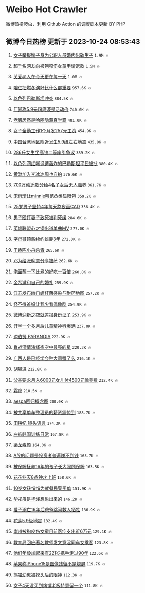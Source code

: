 # Weibo Hot Crawler 



微博热榜爬虫，利用 Github Action 的调度脚本更新 BY PHP 


## 微博今日热榜 更新于 2023-10-24 08:53:43 
1. [女子举报嫂子身为公职人员婚内出轨生子](https://s.weibo.com/weibo?q=%23%E5%A5%B3%E5%AD%90%E4%B8%BE%E6%8A%A5%E5%AB%82%E5%AD%90%E8%BA%AB%E4%B8%BA%E5%85%AC%E8%81%8C%E4%BA%BA%E5%91%98%E5%A9%9A%E5%86%85%E5%87%BA%E8%BD%A8%E7%94%9F%E5%AD%90%23&t=31&band_rank=1&Refer=top) `1.9M 🔥` 

1. [超千名网友向被狗咬伤女童申请退款](https://s.weibo.com/weibo?q=%23%E8%B6%85%E5%8D%83%E5%90%8D%E7%BD%91%E5%8F%8B%E5%90%91%E8%A2%AB%E7%8B%97%E5%92%AC%E4%BC%A4%E5%A5%B3%E7%AB%A5%E7%94%B3%E8%AF%B7%E9%80%80%E6%AC%BE%23&t=31&band_rank=2&Refer=top) `1.5M 🔥` 

1. [关爱老人在今天更在每一天](https://s.weibo.com/weibo?q=%23%E5%85%B3%E7%88%B1%E8%80%81%E4%BA%BA%E5%9C%A8%E4%BB%8A%E5%A4%A9%E6%9B%B4%E5%9C%A8%E6%AF%8F%E4%B8%80%E5%A4%A9%23&t=31&band_rank=3&Refer=top) `1.0M 🔥` 

1. [咱仨把燃冬演好比什么都重要](https://s.weibo.com/weibo?q=%23%E5%92%B1%E4%BB%A8%E6%8A%8A%E7%87%83%E5%86%AC%E6%BC%94%E5%A5%BD%E6%AF%94%E4%BB%80%E4%B9%88%E9%83%BD%E9%87%8D%E8%A6%81%23&t=31&band_rank=4&Refer=top) `957.6K 🔥` 

1. [以色列巴勒斯坦冲突](https://s.weibo.com/weibo?q=%23%E4%BB%A5%E8%89%B2%E5%88%97%E5%B7%B4%E5%8B%92%E6%96%AF%E5%9D%A6%E5%86%B2%E7%AA%81%23&t=31&band_rank=5&Refer=top) `884.5K 🔥` 

1. [厂家称5.9元粉底液是活动价](https://s.weibo.com/weibo?q=%23%E5%8E%82%E5%AE%B6%E7%A7%B05.9%E5%85%83%E7%B2%89%E5%BA%95%E6%B6%B2%E6%98%AF%E6%B4%BB%E5%8A%A8%E4%BB%B7%23&t=31&band_rank=6&Refer=top) `740.0K 🔥` 

1. [老舅居然是哈圈隐藏真学霸](https://s.weibo.com/weibo?q=%23%E8%80%81%E8%88%85%E5%B1%85%E7%84%B6%E6%98%AF%E5%93%88%E5%9C%88%E9%9A%90%E8%97%8F%E7%9C%9F%E5%AD%A6%E9%9C%B8%23&t=31&band_rank=7&Refer=top) `481.0K 🔥` 

1. [女子全勤工作1个月发257元工资](https://s.weibo.com/weibo?q=%23%E5%A5%B3%E5%AD%90%E5%85%A8%E5%8B%A4%E5%B7%A5%E4%BD%9C1%E4%B8%AA%E6%9C%88%E5%8F%91257%E5%85%83%E5%B7%A5%E8%B5%84%23&t=31&band_rank=8&Refer=top) `454.9K 🔥` 

1. [中国台湾地区附近发生5.9级左右地震](https://s.weibo.com/weibo?q=%23%E4%B8%AD%E5%9B%BD%E5%8F%B0%E6%B9%BE%E5%9C%B0%E5%8C%BA%E9%99%84%E8%BF%91%E5%8F%91%E7%94%9F5.9%E7%BA%A7%E5%B7%A6%E5%8F%B3%E5%9C%B0%E9%9C%87%23&t=31&band_rank=9&Refer=top) `435.8K 🔥` 

1. [286斤女生坐高铁二等座引争议](https://s.weibo.com/weibo?q=%23286%E6%96%A4%E5%A5%B3%E7%94%9F%E5%9D%90%E9%AB%98%E9%93%81%E4%BA%8C%E7%AD%89%E5%BA%A7%E5%BC%95%E4%BA%89%E8%AE%AE%23&t=31&band_rank=10&Refer=top) `389.2K 🔥` 

1. [以色列网红嘲讽遭轰炸的巴勒斯坦平民被批](https://s.weibo.com/weibo?q=%23%E4%BB%A5%E8%89%B2%E5%88%97%E7%BD%91%E7%BA%A2%E5%98%B2%E8%AE%BD%E9%81%AD%E8%BD%B0%E7%82%B8%E7%9A%84%E5%B7%B4%E5%8B%92%E6%96%AF%E5%9D%A6%E5%B9%B3%E6%B0%91%E8%A2%AB%E6%89%B9%23&t=31&band_rank=11&Refer=top) `380.4K 🔥` 

1. [黄渤加入李冰冰周也自拍](https://s.weibo.com/weibo?q=%23%E9%BB%84%E6%B8%A4%E5%8A%A0%E5%85%A5%E6%9D%8E%E5%86%B0%E5%86%B0%E5%91%A8%E4%B9%9F%E8%87%AA%E6%8B%8D%23&t=31&band_rank=12&Refer=top) `376.6K 🔥` 

1. [700万动迁款分给4名子女后无人赡养](https://s.weibo.com/weibo?q=%23700%E4%B8%87%E5%8A%A8%E8%BF%81%E6%AC%BE%E5%88%86%E7%BB%994%E5%90%8D%E5%AD%90%E5%A5%B3%E5%90%8E%E6%97%A0%E4%BA%BA%E8%B5%A1%E5%85%BB%23&t=31&band_rank=13&Refer=top) `361.7K 🔥` 

1. [宋雨琦让minnie叫范丞丞显眼包](https://s.weibo.com/weibo?q=%23%E5%AE%8B%E9%9B%A8%E7%90%A6%E8%AE%A9minnie%E5%8F%AB%E8%8C%83%E4%B8%9E%E4%B8%9E%E6%98%BE%E7%9C%BC%E5%8C%85%23&t=31&band_rank=14&Refer=top) `359.2K 🔥` 

1. [25岁男子坚持4年每天熬夜画CAD](https://s.weibo.com/weibo?q=%2325%E5%B2%81%E7%94%B7%E5%AD%90%E5%9D%9A%E6%8C%814%E5%B9%B4%E6%AF%8F%E5%A4%A9%E7%86%AC%E5%A4%9C%E7%94%BBCAD%23&t=31&band_rank=15&Refer=top) `336.4K 🔥` 

1. [男子殴打妻子致死被判死缓](https://s.weibo.com/weibo?q=%23%E7%94%B7%E5%AD%90%E6%AE%B4%E6%89%93%E5%A6%BB%E5%AD%90%E8%87%B4%E6%AD%BB%E8%A2%AB%E5%88%A4%E6%AD%BB%E7%BC%93%23&t=31&band_rank=16&Refer=top) `284.6K 🔥` 

1. [英雄联盟心之钢出道单曲MV](https://s.weibo.com/weibo?q=%23%E8%8B%B1%E9%9B%84%E8%81%94%E7%9B%9F%E5%BF%83%E4%B9%8B%E9%92%A2%E5%87%BA%E9%81%93%E5%8D%95%E6%9B%B2MV%23&t=31&band_rank=17&Refer=top) `277.0K 🔥` 

1. [字母哥顶薪续约雄鹿3年](https://s.weibo.com/weibo?q=%23%E5%AD%97%E6%AF%8D%E5%93%A5%E9%A1%B6%E8%96%AA%E7%BB%AD%E7%BA%A6%E9%9B%84%E9%B9%BF3%E5%B9%B4%23&t=31&band_rank=18&Refer=top) `272.0K 🔥` 

1. [于适陈小舟杀青](https://s.weibo.com/weibo?q=%23%E4%BA%8E%E9%80%82%E9%99%88%E5%B0%8F%E8%88%9F%E6%9D%80%E9%9D%92%23&t=31&band_rank=19&Refer=top) `265.6K 🔥` 

1. [邓为给张晚意分享披萨](https://s.weibo.com/weibo?q=%23%E9%82%93%E4%B8%BA%E7%BB%99%E5%BC%A0%E6%99%9A%E6%84%8F%E5%88%86%E4%BA%AB%E6%8A%AB%E8%90%A8%23&t=31&band_rank=20&Refer=top) `262.6K 🔥` 

1. [泡面蒸一下比煮的好吃一百倍](https://s.weibo.com/weibo?q=%E6%B3%A1%E9%9D%A2%E8%92%B8%E4%B8%80%E4%B8%8B%E6%AF%94%E7%85%AE%E7%9A%84%E5%A5%BD%E5%90%83%E4%B8%80%E7%99%BE%E5%80%8D&t=31&band_rank=21&Refer=top) `260.8K 🔥` 

1. [金希澈和自己的婚礼](https://s.weibo.com/weibo?q=%23%E9%87%91%E5%B8%8C%E6%BE%88%E5%92%8C%E8%87%AA%E5%B7%B1%E7%9A%84%E5%A9%9A%E7%A4%BC%23&t=31&band_rank=22&Refer=top) `259.9K 🔥` 

1. [江苏发布幽门螺杆菌感染与耐药地图](https://s.weibo.com/weibo?q=%23%E6%B1%9F%E8%8B%8F%E5%8F%91%E5%B8%83%E5%B9%BD%E9%97%A8%E8%9E%BA%E6%9D%86%E8%8F%8C%E6%84%9F%E6%9F%93%E4%B8%8E%E8%80%90%E8%8D%AF%E5%9C%B0%E5%9B%BE%23&t=31&band_rank=23&Refer=top) `257.2K 🔥` 

1. [怪不得爸妈让我少看偶像剧](https://s.weibo.com/weibo?q=%23%E6%80%AA%E4%B8%8D%E5%BE%97%E7%88%B8%E5%A6%88%E8%AE%A9%E6%88%91%E5%B0%91%E7%9C%8B%E5%81%B6%E5%83%8F%E5%89%A7%23&t=31&band_rank=24&Refer=top) `254.9K 🔥` 

1. [微博迎新之夜就差报身份证了](https://s.weibo.com/weibo?q=%23%E5%BE%AE%E5%8D%9A%E8%BF%8E%E6%96%B0%E4%B9%8B%E5%A4%9C%E5%B0%B1%E5%B7%AE%E6%8A%A5%E8%BA%AB%E4%BB%BD%E8%AF%81%E4%BA%86%23&t=31&band_rank=25&Refer=top) `253.9K 🔥` 

1. [开学一个多月后儿童精神科爆满](https://s.weibo.com/weibo?q=%23%E5%BC%80%E5%AD%A6%E4%B8%80%E4%B8%AA%E5%A4%9A%E6%9C%88%E5%90%8E%E5%84%BF%E7%AB%A5%E7%B2%BE%E7%A5%9E%E7%A7%91%E7%88%86%E6%BB%A1%23&t=31&band_rank=26&Refer=top) `237.0K 🔥` 

1. [边伯贤 PARANOIA](https://s.weibo.com/weibo?q=%E8%BE%B9%E4%BC%AF%E8%B4%A4%20PARANOIA&t=31&band_rank=27&Refer=top) `222.9K 🔥` 

1. [肖战深情演绎夜空中最亮的星](https://s.weibo.com/weibo?q=%23%E8%82%96%E6%88%98%E6%B7%B1%E6%83%85%E6%BC%94%E7%BB%8E%E5%A4%9C%E7%A9%BA%E4%B8%AD%E6%9C%80%E4%BA%AE%E7%9A%84%E6%98%9F%23&t=31&band_rank=28&Refer=top) `220.3K 🔥` 

1. [广西人是已经学会种大闸蟹了么](https://s.weibo.com/weibo?q=%23%E5%B9%BF%E8%A5%BF%E4%BA%BA%E6%98%AF%E5%B7%B2%E7%BB%8F%E5%AD%A6%E4%BC%9A%E7%A7%8D%E5%A4%A7%E9%97%B8%E8%9F%B9%E4%BA%86%E4%B9%88%23&t=31&band_rank=29&Refer=top) `216.1K 🔥` 

1. [胡锡进](https://s.weibo.com/weibo?q=%E8%83%A1%E9%94%A1%E8%BF%9B&t=31&band_rank=30&Refer=top) `212.8K 🔥` 

1. [父亲要求月入6000元女儿付4500元赡养费](https://s.weibo.com/weibo?q=%23%E7%88%B6%E4%BA%B2%E8%A6%81%E6%B1%82%E6%9C%88%E5%85%A56000%E5%85%83%E5%A5%B3%E5%84%BF%E4%BB%984500%E5%85%83%E8%B5%A1%E5%85%BB%E8%B4%B9%23&t=31&band_rank=31&Refer=top) `212.4K 🔥` 

1. [霜降](https://s.weibo.com/weibo?q=%23%E9%9C%9C%E9%99%8D%23&t=31&band_rank=32&Refer=top) `210.5K 🔥` 

1. [aespa回归概念图](https://s.weibo.com/weibo?q=%23aespa%E5%9B%9E%E5%BD%92%E6%A6%82%E5%BF%B5%E5%9B%BE%23&t=31&band_rank=33&Refer=top) `200.0K 🔥` 

1. [被共享单车整理员的薪资震惊到](https://s.weibo.com/weibo?q=%E8%A2%AB%E5%85%B1%E4%BA%AB%E5%8D%95%E8%BD%A6%E6%95%B4%E7%90%86%E5%91%98%E7%9A%84%E8%96%AA%E8%B5%84%E9%9C%87%E6%83%8A%E5%88%B0&t=31&band_rank=34&Refer=top) `188.7K 🔥` 

1. [田耕纪 镜头语言](https://s.weibo.com/weibo?q=%E7%94%B0%E8%80%95%E7%BA%AA%20%E9%95%9C%E5%A4%B4%E8%AF%AD%E8%A8%80&t=31&band_rank=35&Refer=top) `174.3K 🔥` 

1. [左航韩国训练日常](https://s.weibo.com/weibo?q=%E5%B7%A6%E8%88%AA%E9%9F%A9%E5%9B%BD%E8%AE%AD%E7%BB%83%E6%97%A5%E5%B8%B8&t=31&band_rank=36&Refer=top) `167.8K 🔥` 

1. [梁龙素颜](https://s.weibo.com/weibo?q=%23%E6%A2%81%E9%BE%99%E7%B4%A0%E9%A2%9C%23&t=31&band_rank=37&Refer=top) `164.0K 🔥` 

1. [A股的问题是投资者普遍赚不到钱](https://s.weibo.com/weibo?q=%23A%E8%82%A1%E7%9A%84%E9%97%AE%E9%A2%98%E6%98%AF%E6%8A%95%E8%B5%84%E8%80%85%E6%99%AE%E9%81%8D%E8%B5%9A%E4%B8%8D%E5%88%B0%E9%92%B1%23&t=31&band_rank=38&Refer=top) `163.7K 🔥` 

1. [被保姆抚养16年的孩子长大照顾保姆](https://s.weibo.com/weibo?q=%23%E8%A2%AB%E4%BF%9D%E5%A7%86%E6%8A%9A%E5%85%BB16%E5%B9%B4%E7%9A%84%E5%AD%A9%E5%AD%90%E9%95%BF%E5%A4%A7%E7%85%A7%E9%A1%BE%E4%BF%9D%E5%A7%86%23&t=31&band_rank=39&Refer=top) `163.5K 🔥` 

1. [花花冬天8点钟才上班](https://s.weibo.com/weibo?q=%23%E8%8A%B1%E8%8A%B1%E5%86%AC%E5%A4%A98%E7%82%B9%E9%92%9F%E6%89%8D%E4%B8%8A%E7%8F%AD%23&t=31&band_rank=40&Refer=top) `158.6K 🔥` 

1. [10岁女孩悄悄为就餐民警买单](https://s.weibo.com/weibo?q=%2310%E5%B2%81%E5%A5%B3%E5%AD%A9%E6%82%84%E6%82%84%E4%B8%BA%E5%B0%B1%E9%A4%90%E6%B0%91%E8%AD%A6%E4%B9%B0%E5%8D%95%23&t=31&band_rank=41&Refer=top) `151.9K 🔥` 

1. [华戎舟是华浅想象出来的](https://s.weibo.com/weibo?q=%23%E5%8D%8E%E6%88%8E%E8%88%9F%E6%98%AF%E5%8D%8E%E6%B5%85%E6%83%B3%E8%B1%A1%E5%87%BA%E6%9D%A5%E7%9A%84%23&t=31&band_rank=42&Refer=top) `146.2K 🔥` 

1. [爱子溺亡16年后爸爸跳河救人牺牲](https://s.weibo.com/weibo?q=%23%E7%88%B1%E5%AD%90%E6%BA%BA%E4%BA%A116%E5%B9%B4%E5%90%8E%E7%88%B8%E7%88%B8%E8%B7%B3%E6%B2%B3%E6%95%91%E4%BA%BA%E7%89%BA%E7%89%B2%23&t=31&band_rank=43&Refer=top) `136.9K 🔥` 

1. [花莲5.9级地震](https://s.weibo.com/weibo?q=%23%E8%8A%B1%E8%8E%B25.9%E7%BA%A7%E5%9C%B0%E9%9C%87%23&t=31&band_rank=44&Refer=top) `132.4K 🔥` 

1. [崇州被狗咬伤女童目前医疗支出近6万元](https://s.weibo.com/weibo?q=%23%E5%B4%87%E5%B7%9E%E8%A2%AB%E7%8B%97%E5%92%AC%E4%BC%A4%E5%A5%B3%E7%AB%A5%E7%9B%AE%E5%89%8D%E5%8C%BB%E7%96%97%E6%94%AF%E5%87%BA%E8%BF%916%E4%B8%87%E5%85%83%23&t=31&band_rank=45&Refer=top) `129.1K 🔥` 

1. [教育局回应著名教师发文意淫同车女乘客](https://s.weibo.com/weibo?q=%23%E6%95%99%E8%82%B2%E5%B1%80%E5%9B%9E%E5%BA%94%E8%91%97%E5%90%8D%E6%95%99%E5%B8%88%E5%8F%91%E6%96%87%E6%84%8F%E6%B7%AB%E5%90%8C%E8%BD%A6%E5%A5%B3%E4%B9%98%E5%AE%A2%23&t=31&band_rank=46&Refer=top) `123.8K 🔥` 

1. [他们年龄加起来有221岁携手走过90年](https://s.weibo.com/weibo?q=%23%E4%BB%96%E4%BB%AC%E5%B9%B4%E9%BE%84%E5%8A%A0%E8%B5%B7%E6%9D%A5%E6%9C%89221%E5%B2%81%E6%90%BA%E6%89%8B%E8%B5%B0%E8%BF%8790%E5%B9%B4%23&t=31&band_rank=47&Refer=top) `122.6K 🔥` 

1. [苹果称iPhone15是图像残留不是烧屏](https://s.weibo.com/weibo?q=%23%E8%8B%B9%E6%9E%9C%E7%A7%B0iPhone15%E6%98%AF%E5%9B%BE%E5%83%8F%E6%AE%8B%E7%95%99%E4%B8%8D%E6%98%AF%E7%83%A7%E5%B1%8F%23&t=31&band_rank=48&Refer=top) `119.7K 🔥` 

1. [熊猫幼崽被摸头后的眼神](https://s.weibo.com/weibo?q=%23%E7%86%8A%E7%8C%AB%E5%B9%BC%E5%B4%BD%E8%A2%AB%E6%91%B8%E5%A4%B4%E5%90%8E%E7%9A%84%E7%9C%BC%E7%A5%9E%23&t=31&band_rank=49&Refer=top) `112.3K 🔥` 

1. [女子4天没买到烤馕老板特意留一个](https://s.weibo.com/weibo?q=%23%E5%A5%B3%E5%AD%904%E5%A4%A9%E6%B2%A1%E4%B9%B0%E5%88%B0%E7%83%A4%E9%A6%95%E8%80%81%E6%9D%BF%E7%89%B9%E6%84%8F%E7%95%99%E4%B8%80%E4%B8%AA%23&t=31&band_rank=50&Refer=top) `111.8K 🔥` 

